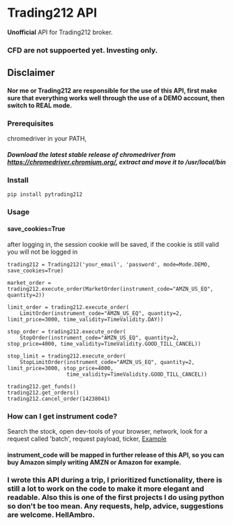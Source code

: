 # Trading212 API
**Unofficial** API for Trading212 broker. 
### CFD are not suppoerted yet. Investing only.
## Disclaimer
#### Nor me or Trading212 are responsible for the use of this API, first make sure that everything works well through the use of a **DEMO** account, then switch to **REAL** mode.
### Prerequisites
chromedriver in your PATH,
##### Download the latest stable release of chromedriver from https://chromedriver.chromium.org/, extract and move it to /usr/local/bin

### Install
````
pip install pytrading212
````
### Usage
#### save_cookies=True
after logging in, the session cookie will be saved, if the cookie is still valid you will not be logged in

````
trading212 = Trading212('your_email', 'password', mode=Mode.DEMO, save_cookies=True)

market_order = trading212.execute_order(MarketOrder(instrument_code="AMZN_US_EQ", quantity=2))

limit_order = trading212.execute_order(
    LimitOrder(instrument_code="AMZN_US_EQ", quantity=2, limit_price=3000, time_validity=TimeValidity.DAY))

stop_order = trading212.execute_order(
    StopOrder(instrument_code="AMZN_US_EQ", quantity=2, stop_price=4000, time_validity=TimeValidity.GOOD_TILL_CANCEL))

stop_limit = trading212.execute_order(
    StopLimitOrder(instrument_code="AMZN_US_EQ", quantity=2, limit_price=3000, stop_price=4000,
                   time_validity=TimeValidity.GOOD_TILL_CANCEL))

trading212.get_funds()
trading212.get_orders()
trading212.cancel_order(14238041)
````

### How can I get instrument code?
Search the stock, open dev-tools of your browser, network, look for a request called 'batch', request payload, ticker, [Example](https://imgur.com/a/7ZZCjku)
#### instrument_code will be mapped in further release of this API, so you can buy Amazon simply writing AMZN or Amazon for example.

### I wrote this API during a trip, I prioritized functionality, there is still a lot to work on the code to make it more elegant and readable. Also this is one of the first projects I do using python so don't be too mean. Any requests, help, advice, suggestions are welcome. HellAmbro.  </span>
